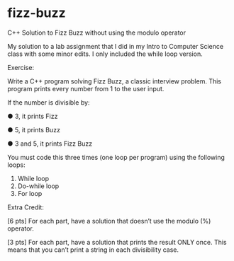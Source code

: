 # fizz-buzz
C++ Solution to Fizz Buzz without using the modulo operator

My solution to a lab assignment that I did in my Intro to Computer Science class with some minor edits. I only included the while loop version.

Exercise:

Write a C++ program solving Fizz Buzz, a classic interview problem. This program prints every number from 1 to the user input.

If the number is divisible by:

● 3, it prints Fizz

● 5, it prints Buzz

● 3 and 5, it prints Fizz Buzz

You must code this three times (one loop per program) using the following loops:
1. While loop
2. Do-while loop
3. For loop

Extra Credit:

[6 pts] For each part, have a solution that doesn’t use the modulo (%) operator.

[3 pts] For each part, have a solution that prints the result ONLY once. This means that you can’t
print a string in each divisibility case.
